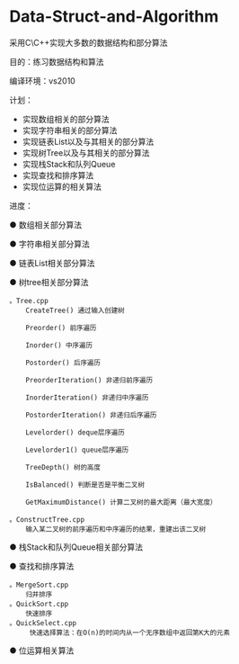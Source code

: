 # Data-Struct-and-Algorithm
采用C\C++实现大多数的数据结构和部分算法

目的：练习数据结构和算法

编译环境：vs2010

计划：
* 实现数组相关的部分算法
* 实现字符串相关的部分算法
* 实现链表List以及与其相关的部分算法
* 实现树Tree以及与其相关的部分算法
* 实现栈Stack和队列Queue
* 实现查找和排序算法
* 实现位运算的相关算法

进度：

● 数组相关部分算法
    
● 字符串相关部分算法

● 链表List相关部分算法

● 树tree相关部分算法

    。Tree.cpp
        CreateTree() 通过输入创建树
        
        Preorder() 前序遍历
        
        Inorder() 中序遍历
        
        Postorder() 后序遍历
        
        PreorderIteration() 非递归前序遍历
        
        InorderIteration() 非递归中序遍历
        
        PostorderIteration() 非递归后序遍历
        
        Levelorder() deque层序遍历
        
        Levelorder1() queue层序遍历
        
        TreeDepth() 树的高度
        
        IsBalanced() 判断是否是平衡二叉树
        
        GetMaximumDistance() 计算二叉树的最大距离（最大宽度）
        
    。ConstructTree.cpp
        输入某二叉树的前序遍历和中序遍历的结果，重建出该二叉树
        
● 栈Stack和队列Queue相关部分算法

● 查找和排序算法

    。MergeSort.cpp
        归并排序
    。QuickSort.cpp
        快速排序
    。QuickSelect.cpp
         快速选择算法：在O(n)的时间内从一个无序数组中返回第K大的元素
    
● 位运算相关算法


